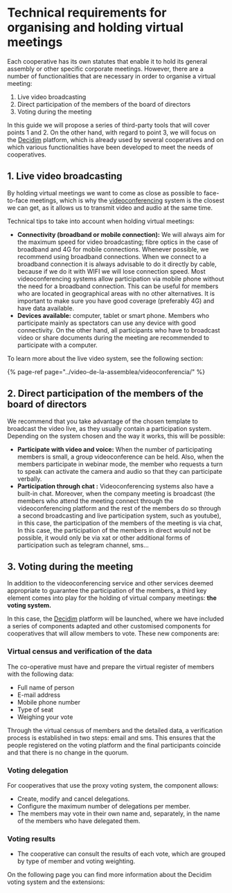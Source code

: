 # Technical requirements for organising and holding virtual meetings

Each cooperative has its own statutes that enable it to hold its general assembly or other specific corporate meetings. However, there are a number of functionalities that are necessary in order to organise a virtual meeting:

1. Live video broadcasting
2. Direct participation of the members of the board of directors
3. Voting during the meeting

 In this guide we will propose a series of third-party tools that will cover points 1 and 2. On the other hand, with regard to point 3, we will focus on the [Decidim](https://guide.cercles.coop/#what-is-decidim) platform, which is already used by several cooperatives and on which various functionalities have been developed to meet the needs of cooperatives. 

## 1. Live video broadcasting

By holding virtual meetings we want to come as close as possible to face-to-face meetings, which is why the [videoconferencing](https://guide.cercles.coop/video-de-la-assemblea/videoconferencia) system is the closest we can get, as it allows us to transmit video and audio at the same time.

 Technical tips to take into account when holding virtual meetings:

* **Connectivity \(broadband or mobile connection\):** We will always aim for the maximum speed for video broadcasting; fibre optics in the case of broadband and 4G for mobile connections. Whenever possible, we recommend using broadband connections. When we connect to a broadband connection it is always advisable to do it directly by cable, because if we do it with WIFI we will lose connection speed. Most videoconferencing systems allow participation via mobile phone without the need for a broadband connection. This can be useful for members who are located in geographical areas with no other alternatives. It is important to make sure you have good coverage \(preferably 4G\) and have data available.
* **Devices available:** computer, tablet or smart phone. Members who participate mainly as spectators can use any device with good connectivity. On the other hand, all participants who have to broadcast video or share documents during the meeting are recommended to participate with a computer.

 To learn more about the live video system, see the following section: 

{% page-ref page="../video-de-la-assemblea/videoconferencia/" %}

## 2. Direct participation of the members of the board of directors

We recommend that you take advantage of the chosen template to broadcast the video live, as they usually contain a participation system. Depending on the system chosen and the way it works, this will be possible:

*  **Participate with video and voice:** When the number of participating members is small, a group videoconference can be held. Also, when the members participate in webinar mode, the member who requests a turn to speak can activate the camera and audio so that they can participate verbally.
*  **Participation through chat :** Videoconferencing systems also have a built-in chat. Moreover, when the company meeting is broadcast \(the members who attend the meeting connect through the videoconferencing platform and the rest of the members do so through a second broadcasting and live participation system, such as youtube\), in this case, the participation of the members of the meeting is via chat, In this case, the participation of the members in direct would not be possible, it would only be via xat or other additional forms of participation such as telegram channel, sms...

## 3. Voting during the meeting

In addition to the videoconferencing service and other services deemed appropriate to guarantee the participation of the members, a third key element comes into play for the holding of virtual company meetings: **the voting system.**

In this case, the [Decidim](https://guide.cercles.coop/#what-is-decidim) platform will be launched, where we have included a series of components adapted and other customised components for cooperatives that will allow members to vote. These new components are: 

### Virtual census and verification of the data

The co-operative must have and prepare the virtual register of members with the following data:

*  Full name of person
*  E-mail address
*  Mobile phone number
*  Type of seat
*  Weighing your vote

Through the virtual census of members and the detailed data, a verification process is established in two steps: email and sms. This ensures that the people registered on the voting platform and the final participants coincide and that there is no change in the quorum. 

### Voting delegation

For cooperatives that use the proxy voting system, the component allows:

*  Create, modify and cancel delegations.
*  Configure the maximum number of delegations per member.
*  The members may vote in their own name and, separately, in the name of the members who have delegated them.

### Voting results

*  The cooperative can consult the results of each vote, which are grouped by type of member and voting weighting.

On the following page you can find more information about the Decidim voting system and the extensions: 

